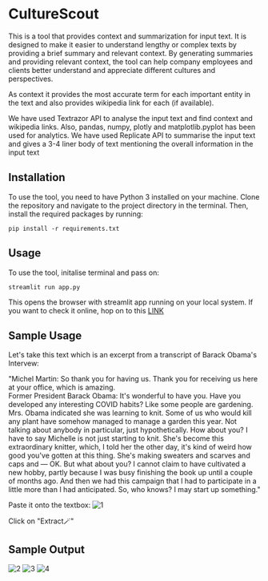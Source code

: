 # CultureScout
This is a tool that provides context and summarization for input text. It is designed to make it easier to understand lengthy or complex texts by providing a brief summary and relevant context. By generating summaries and providing relevant context, the tool can help company employees and clients better understand and appreciate different cultures and perspectives.

As context it provides the most accurate term for each important entity in the text and also provides wikipedia link for each (if available).

We have used Textrazor API to analyse the input text and find context and wikipedia links. Also, pandas, numpy, plotly and matplotlib.pyplot has been used for analytics.
We have used Replicate API to summarise the input text and gives a 3-4 liner body of text mentioning the overall information in the input text

## Installation
To use the tool, you need to have Python 3 installed on your machine. Clone the repository and navigate to the project directory in the terminal. Then, install the required packages by running:
```
pip install -r requirements.txt
```
## Usage
To use the tool, initalise terminal and pass on:
```
streamlit run app.py
```
This opens the browser with streamlit app running on your local system. If you want to check it online, hop on to this [LINK](https://goyalpramod-culturescout-app-7wqkwe.streamlit.app/)

## Sample Usage
Let's take this text which is an excerpt from a transcript of Barack Obama's Intervew:

"Michel Martin: So thank you for having us. Thank you for receiving us here at your office, which is amazing.  
Former President Barack Obama: It's wonderful to have you.  Have you developed any interesting COVID habits? Like some people are gardening. Mrs. Obama indicated she was learning to knit. Some of us who would kill any plant have somehow managed to manage a garden this year. Not talking about anybody in particular, just hypothetically. How about you? I have to say Michelle is not just starting to knit. She's become this extraordinary knitter, which, I told her the other day, it's kind of weird how good you've gotten at this thing. She's making sweaters and scarves and caps and —  OK. But what about you?  I cannot claim to have cultivated a new hobby, partly because I was busy finishing the book up until a couple of months ago. And then we had this campaign that I had to participate in a little more than I had anticipated. So, who knows? I may start up something."

Paste it onto the textbox:
![1](https://user-images.githubusercontent.com/92665963/236680454-c3b2262c-991f-435f-ad19-f38de1e9f97e.png)

Click on "Extract🪄"
## Sample Output
![2](https://user-images.githubusercontent.com/92665963/236680470-72c59103-21aa-4794-9a61-09ad16564e40.png)
![3](https://user-images.githubusercontent.com/92665963/236680473-1e2257d2-bc77-4d53-9b0b-c9d6c8d7cb7c.png)
![4](https://user-images.githubusercontent.com/92665963/236680475-76bb5d2e-9ea6-4d49-ba8b-04d1a945aed4.png)
